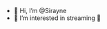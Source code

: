 - 👋 Hi, I’m @Sirayne
- 👀 I’m interested in streaming 🔴

<!---
Sirayne/Sirayne is a ✨ special ✨ repository because its `README.md` (this file) appears on your GitHub profile.
You can click the Preview link to take a look at your changes.
--->
